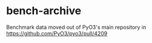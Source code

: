 # bench-archive

Benchmark data moved out of PyO3's main repository in https://github.com/PyO3/pyo3/pull/4209
